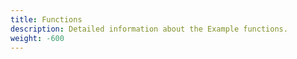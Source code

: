```yaml
---
title: Functions
description: Detailed information about the Example functions.
weight: -600
---
```

